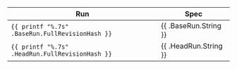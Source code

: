 Run | Spec
--- | ---
`{{ printf "%.7s" .BaseRun.FullRevisionHash }}` | {{ .BaseRun.String }}
`{{ printf "%.7s" .HeadRun.FullRevisionHash }}` | {{ .HeadRun.String }}
